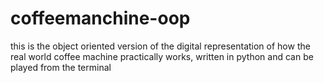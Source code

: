 # coffeemanchine-oop
this is the object oriented version of the digital representation of how the real world coffee machine practically works, written in python and can be played from the terminal
